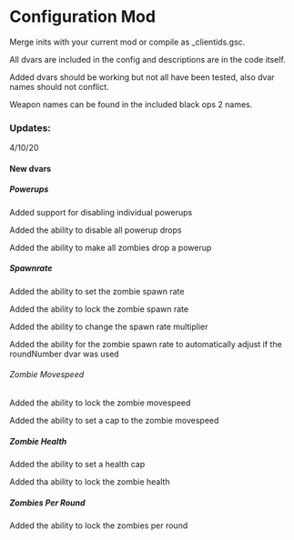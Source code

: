 # Configuration Mod
Merge inits with your current mod or compile as _clientids.gsc.

All dvars are included in the config and descriptions are in the code itself.

Added dvars should be working but not all have been tested, also dvar names should not conflict.

Weapon names can be found in the included black ops 2 names.

### Updates:

4/10/20

#### New dvars

##### Powerups

Added support for disabling individual powerups

Added the ability to disable all powerup drops

Added the ability to make all zombies drop a powerup

##### Spawnrate

Added the ability to set the zombie spawn rate

Added the ability to lock the zombie spawn rate

Added the ability to change the spawn rate multiplier

Added the ability for the zombie spawn rate to automatically adjust if the roundNumber dvar was used

###### Zombie Movespeed

Added the ability to lock the zombie movespeed

Added the ability to set a cap to the zombie movespeed

##### Zombie Health

Added the ability to set a health cap

Added tha ability to lock the zombie health

##### Zombies Per Round

Added the ability to lock the zombies per round

